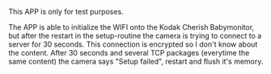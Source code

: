 This APP is only for test purposes.

The APP is able to initialize the WIFI onto the Kodak Cherish Babymonitor, but after the restart in the setup-routine the camera is trying to connect to a server for 30 seconds. This connection is encrypted so I don't know about the content. After 30 seconds and several TCP packages (everytime the same content) the camera says "Setup failed", restart and flush it's memory.
